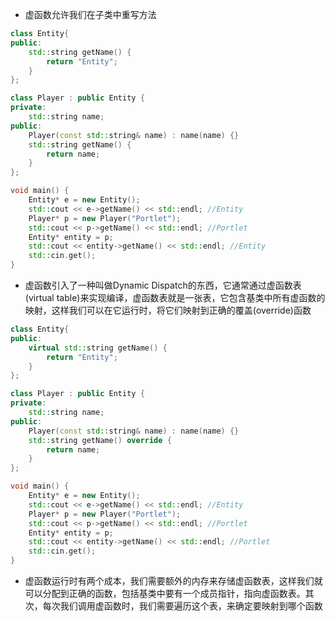- 虚函数允许我们在子类中重写方法

```c++
class Entity{
public:
    std::string getName() {
        return "Entity";
    }
};

class Player : public Entity {
private:
    std::string name;
public:
    Player(const std::string& name) : name(name) {}
    std::string getName() {
        return name;
    }
};

void main() {
    Entity* e = new Entity();
    std::cout << e->getName() << std::endl; //Entity
    Player* p = new Player("Portlet");
    std::cout << p->getName() << std::endl; //Portlet
    Entity* entity = p;
    std::cout << entity->getName() << std::endl; //Entity
	std::cin.get();
}  
```

- 虚函数引入了一种叫做Dynamic Dispatch的东西，它通常通过虚函数表(virtual table)来实现编译，虚函数表就是一张表，它包含基类中所有虚函数的映射，这样我们可以在它运行时，将它们映射到正确的覆盖(override)函数

```c++
class Entity{
public:
    virtual std::string getName() {
        return "Entity";
    }
};

class Player : public Entity {
private:
    std::string name;
public:
    Player(const std::string& name) : name(name) {}
    std::string getName() override {
        return name;
    }
};

void main() {
    Entity* e = new Entity();
    std::cout << e->getName() << std::endl; //Entity
    Player* p = new Player("Portlet");
    std::cout << p->getName() << std::endl; //Portlet
    Entity* entity = p;
    std::cout << entity->getName() << std::endl; //Portlet
	std::cin.get();
}  
```

- 虚函数运行时有两个成本，我们需要额外的内存来存储虚函数表，这样我们就可以分配到正确的函数，包括基类中要有一个成员指针，指向虚函数表。其次，每次我们调用虚函数时，我们需要遍历这个表，来确定要映射到哪个函数
